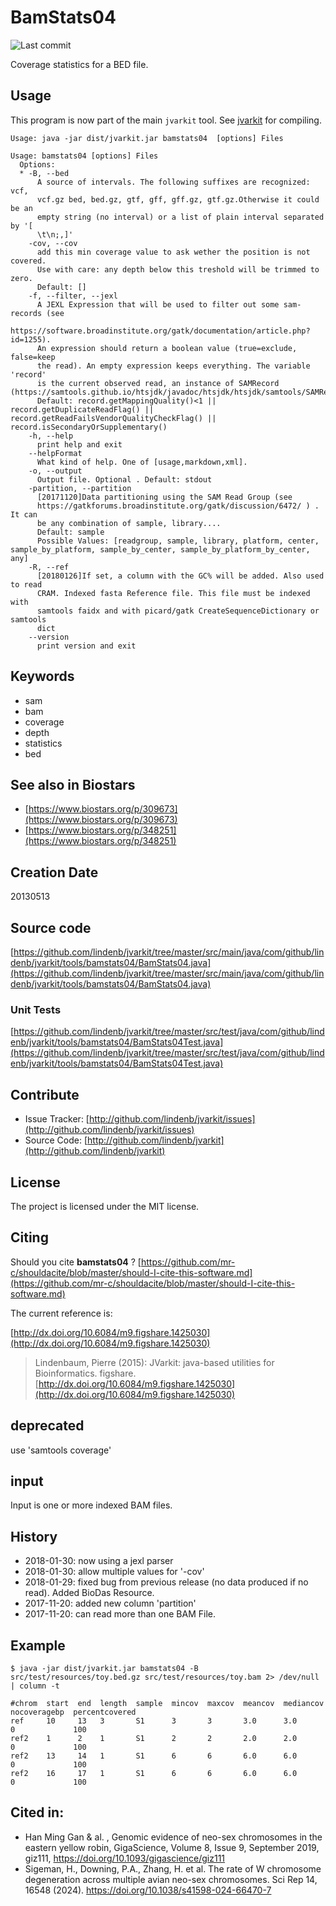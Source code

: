 # BamStats04

![Last commit](https://img.shields.io/github/last-commit/lindenb/jvarkit.png)

Coverage statistics for a BED file.


## Usage


This program is now part of the main `jvarkit` tool. See [jvarkit](JvarkitCentral.md) for compiling.


```
Usage: java -jar dist/jvarkit.jar bamstats04  [options] Files

Usage: bamstats04 [options] Files
  Options:
  * -B, --bed
      A source of intervals. The following suffixes are recognized: vcf, 
      vcf.gz bed, bed.gz, gtf, gff, gff.gz, gtf.gz.Otherwise it could be an 
      empty string (no interval) or a list of plain interval separated by '[ 
      \t\n;,]' 
    -cov, --cov
      add this min coverage value to ask wether the position is not covered. 
      Use with care: any depth below this treshold will be trimmed to zero.
      Default: []
    -f, --filter, --jexl
      A JEXL Expression that will be used to filter out some sam-records (see 
      https://software.broadinstitute.org/gatk/documentation/article.php?id=1255). 
      An expression should return a boolean value (true=exclude, false=keep 
      the read). An empty expression keeps everything. The variable 'record' 
      is the current observed read, an instance of SAMRecord (https://samtools.github.io/htsjdk/javadoc/htsjdk/htsjdk/samtools/SAMRecord.html).
      Default: record.getMappingQuality()<1 || record.getDuplicateReadFlag() || record.getReadFailsVendorQualityCheckFlag() || record.isSecondaryOrSupplementary()
    -h, --help
      print help and exit
    --helpFormat
      What kind of help. One of [usage,markdown,xml].
    -o, --output
      Output file. Optional . Default: stdout
    -partition, --partition
      [20171120]Data partitioning using the SAM Read Group (see 
      https://gatkforums.broadinstitute.org/gatk/discussion/6472/ ) . It can 
      be any combination of sample, library....
      Default: sample
      Possible Values: [readgroup, sample, library, platform, center, sample_by_platform, sample_by_center, sample_by_platform_by_center, any]
    -R, --ref
      [20180126]If set, a column with the GC% will be added. Also used to read 
      CRAM. Indexed fasta Reference file. This file must be indexed with 
      samtools faidx and with picard/gatk CreateSequenceDictionary or samtools 
      dict 
    --version
      print version and exit

```


## Keywords

 * sam
 * bam
 * coverage
 * depth
 * statistics
 * bed



## See also in Biostars

 * [https://www.biostars.org/p/309673](https://www.biostars.org/p/309673)
 * [https://www.biostars.org/p/348251](https://www.biostars.org/p/348251)



## Creation Date

20130513

## Source code 

[https://github.com/lindenb/jvarkit/tree/master/src/main/java/com/github/lindenb/jvarkit/tools/bamstats04/BamStats04.java](https://github.com/lindenb/jvarkit/tree/master/src/main/java/com/github/lindenb/jvarkit/tools/bamstats04/BamStats04.java)

### Unit Tests

[https://github.com/lindenb/jvarkit/tree/master/src/test/java/com/github/lindenb/jvarkit/tools/bamstats04/BamStats04Test.java](https://github.com/lindenb/jvarkit/tree/master/src/test/java/com/github/lindenb/jvarkit/tools/bamstats04/BamStats04Test.java)


## Contribute

- Issue Tracker: [http://github.com/lindenb/jvarkit/issues](http://github.com/lindenb/jvarkit/issues)
- Source Code: [http://github.com/lindenb/jvarkit](http://github.com/lindenb/jvarkit)

## License

The project is licensed under the MIT license.

## Citing

Should you cite **bamstats04** ? [https://github.com/mr-c/shouldacite/blob/master/should-I-cite-this-software.md](https://github.com/mr-c/shouldacite/blob/master/should-I-cite-this-software.md)

The current reference is:

[http://dx.doi.org/10.6084/m9.figshare.1425030](http://dx.doi.org/10.6084/m9.figshare.1425030)

> Lindenbaum, Pierre (2015): JVarkit: java-based utilities for Bioinformatics. figshare.
> [http://dx.doi.org/10.6084/m9.figshare.1425030](http://dx.doi.org/10.6084/m9.figshare.1425030)


## deprecated

use 'samtools coverage'

## input

Input is one or more indexed BAM files.

## History

* 2018-01-30: now using a jexl parser
* 2018-01-30: allow multiple values for '-cov'
* 2018-01-29: fixed bug from previous release (no data produced if no read). Added BioDas Resource.
* 2017-11-20: added new column 'partition'
* 2017-11-20: can read more than one BAM File.

## Example

```
$ java -jar dist/jvarkit.jar bamstats04 -B src/test/resources/toy.bed.gz src/test/resources/toy.bam 2> /dev/null | column -t 

#chrom  start  end  length  sample  mincov  maxcov  meancov  mediancov  nocoveragebp  percentcovered
ref     10     13   3       S1      3       3       3.0      3.0        0             100
ref2    1      2    1       S1      2       2       2.0      2.0        0             100
ref2    13     14   1       S1      6       6       6.0      6.0        0             100
ref2    16     17   1       S1      6       6       6.0      6.0        0             100
```

## Cited in:

  *  Han Ming Gan & al. , Genomic evidence of neo-sex chromosomes in the eastern yellow robin, GigaScience, Volume 8, Issue 9, September 2019, giz111, https://doi.org/10.1093/gigascience/giz111
  * Sigeman, H., Downing, P.A., Zhang, H. et al. The rate of W chromosome degeneration across multiple avian neo-sex chromosomes. Sci Rep 14, 16548 (2024). https://doi.org/10.1038/s41598-024-66470-7


